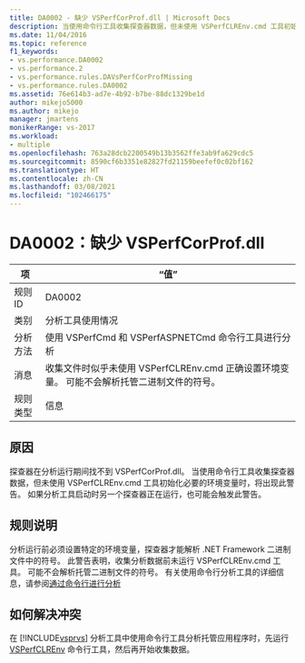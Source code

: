 ```yaml
---
title: DA0002 - 缺少 VSPerfCorProf.dll | Microsoft Docs
description: 当使用命令行工具收集探查器数据，但未使用 VSPerfCLREnv.cmd 工具初始化必要的环境变量时，或者如果分析工具启动时另一个探查器正在运行，则会出现此警告。
ms.date: 11/04/2016
ms.topic: reference
f1_keywords:
- vs.performance.DA0002
- vs.performance.2
- vs.performance.rules.DAVsPerfCorProfMissing
- vs.performance.rules.DA0002
ms.assetid: 76e614b3-ad7e-4b92-b7be-88dc1329be1d
author: mikejo5000
ms.author: mikejo
manager: jmartens
monikerRange: vs-2017
ms.workload:
- multiple
ms.openlocfilehash: 763a28dcb2200549b13b3562ffe3ab9fa629cdc5
ms.sourcegitcommit: 8590cf6b3351e82827fd21159beefef0c02bf162
ms.translationtype: HT
ms.contentlocale: zh-CN
ms.lasthandoff: 03/08/2021
ms.locfileid: "102466175"
---
```

# <a name="da0002-vsperfcorprofdll-is-missing"></a>DA0002：缺少 VSPerfCorProf.dll

|项|“值”|
|-|-|
|规则 ID|DA0002|
|类别|分析工具使用情况|
|分析方法|使用 VSPerfCmd 和 VSPerfASPNETCmd 命令行工具进行分析|
|消息|收集文件时似乎未使用 VSPerfCLREnv.cmd 正确设置环境变量。 可能不会解析托管二进制文件的符号。|
|规则类型|信息|

## <a name="cause"></a>原因
 探查器在分析运行期间找不到 VSPerfCorProf.dll。 当使用命令行工具收集探查器数据，但未使用 VSPerfCLREnv.cmd 工具初始化必要的环境变量时，将出现此警告。 如果分析工具启动时另一个探查器正在运行，也可能会触发此警告。

## <a name="rule-description"></a>规则说明
 分析运行前必须设置特定的环境变量，探查器才能解析 .NET Framework 二进制文件中的符号。 此警告表明，收集分析数据前未运行 VSPerfCLREnv.cmd 工具。 可能不会解析托管二进制文件的符号。 有关使用命令行分析工具的详细信息，请参阅[通过命令行进行分析](../profiling/using-the-profiling-tools-from-the-command-line.md)

## <a name="how-to-fix-violations"></a>如何解决冲突
 在 [!INCLUDE[vsprvs](../code-quality/includes/vsprvs_md.md)] 分析工具中使用命令行工具分析托管应用程序时，先运行 [VSPerfCLREnv](../profiling/vsperfclrenv.md) 命令行工具，然后再开始收集数据。
